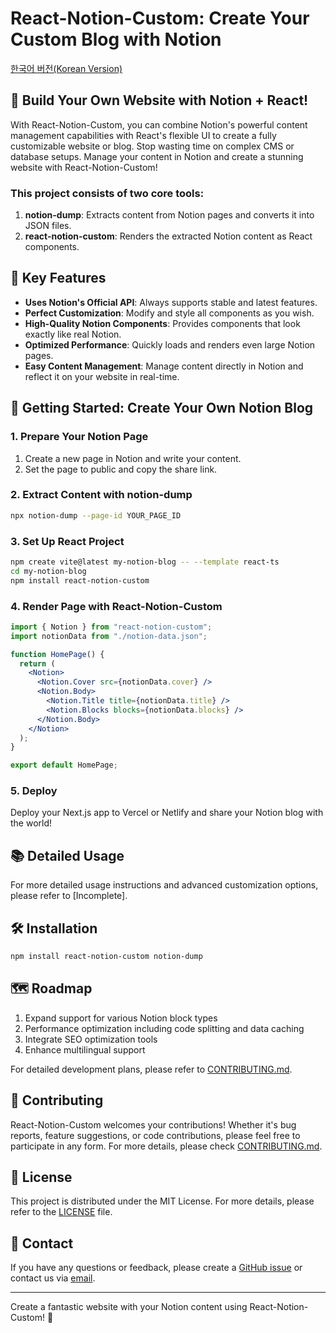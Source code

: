# React-Notion-Custom: Create Your Custom Blog with Notion

[한국어 버전(Korean Version)](./README-KR.md)

## 🚀 Build Your Own Website with Notion + React!

With React-Notion-Custom, you can combine Notion's powerful content management capabilities with React's flexible UI to create a fully customizable website or blog. Stop wasting time on complex CMS or database setups. Manage your content in Notion and create a stunning website with React-Notion-Custom!

### This project consists of two core tools:

1. **notion-dump**: Extracts content from Notion pages and converts it into JSON files.
2. **react-notion-custom**: Renders the extracted Notion content as React components.

## 🌟 Key Features

- **Uses Notion's Official API**: Always supports stable and latest features.
- **Perfect Customization**: Modify and style all components as you wish.
- **High-Quality Notion Components**: Provides components that look exactly like real Notion.
- **Optimized Performance**: Quickly loads and renders even large Notion pages.
- **Easy Content Management**: Manage content directly in Notion and reflect it on your website in real-time.

## 🚀 Getting Started: Create Your Own Notion Blog

### 1. Prepare Your Notion Page

1. Create a new page in Notion and write your content.
2. Set the page to public and copy the share link.

### 2. Extract Content with notion-dump

```bash
npx notion-dump --page-id YOUR_PAGE_ID
```

### 3. Set Up React Project

```bash
npm create vite@latest my-notion-blog -- --template react-ts
cd my-notion-blog
npm install react-notion-custom
```

### 4. Render Page with React-Notion-Custom

```jsx
import { Notion } from "react-notion-custom";
import notionData from "./notion-data.json";

function HomePage() {
  return (
    <Notion>
      <Notion.Cover src={notionData.cover} />
      <Notion.Body>
        <Notion.Title title={notionData.title} />
        <Notion.Blocks blocks={notionData.blocks} />
      </Notion.Body>
    </Notion>
  );
}

export default HomePage;
```

### 5. Deploy

Deploy your Next.js app to Vercel or Netlify and share your Notion blog with the world!

## 📚 Detailed Usage

For more detailed usage instructions and advanced customization options, please refer to [Incomplete].

## 🛠 Installation

```bash
npm install react-notion-custom notion-dump
```

## 🗺 Roadmap

1. Expand support for various Notion block types
2. Performance optimization including code splitting and data caching
3. Integrate SEO optimization tools
4. Enhance multilingual support

For detailed development plans, please refer to [CONTRIBUTING.md](./CONTRIBUTING.md).

## 🤝 Contributing

React-Notion-Custom welcomes your contributions! Whether it's bug reports, feature suggestions, or code contributions, please feel free to participate in any form. For more details, please check [CONTRIBUTING.md](./CONTRIBUTING.md).

## 📄 License

This project is distributed under the MIT License. For more details, please refer to the [LICENSE](./LICENSE) file.

## 📮 Contact

If you have any questions or feedback, please create a [GitHub issue](https://github.com/your-repo/react-notion-custom/issues) or contact us via [email](tmdeoans@snu.ac.kr).

---

Create a fantastic website with your Notion content using React-Notion-Custom! 🎉
